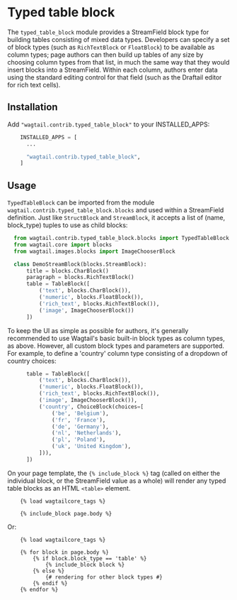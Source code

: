 Typed table block
=================

The `typed_table_block` module provides a StreamField block type for building tables consisting of mixed data types. Developers can specify a set of block types (such as `RichTextBlock` or `FloatBlock`) to be available as column types; page authors can then build up tables of any size by choosing column types from that list, in much the same way that they would insert blocks into a StreamField. Within each column, authors enter data using the standard editing control for that field (such as the Draftail editor for rich text cells).


Installation
------------

Add `"wagtail.contrib.typed_table_block"` to your INSTALLED_APPS:

```python
    INSTALLED_APPS = [
      ...

      "wagtail.contrib.typed_table_block",
    ]
```


Usage
-----

`TypedTableBlock` can be imported from the module `wagtail.contrib.typed_table_block.blocks` and used within a StreamField definition. Just like `StructBlock` and `StreamBlock`, it accepts a list of (name, block_type) tuples to use as child blocks:

```python
  from wagtail.contrib.typed_table_block.blocks import TypedTableBlock
  from wagtail.core import blocks
  from wagtail.images.blocks import ImageChooserBlock

  class DemoStreamBlock(blocks.StreamBlock):
      title = blocks.CharBlock()
      paragraph = blocks.RichTextBlock()
      table = TableBlock([
          ('text', blocks.CharBlock()),
          ('numeric', blocks.FloatBlock()),
          ('rich_text', blocks.RichTextBlock()),
          ('image', ImageChooserBlock())
      ])
```

To keep the UI as simple as possible for authors, it's generally recommended to use Wagtail's basic built-in block types as column types, as above. However, all custom block types and parameters are supported. For example, to define a 'country' column type consisting of a dropdown of country choices:

```python
      table = TableBlock([
          ('text', blocks.CharBlock()),
          ('numeric', blocks.FloatBlock()),
          ('rich_text', blocks.RichTextBlock()),
          ('image', ImageChooserBlock()),
          ('country', ChoiceBlock(choices=[
              ('be', 'Belgium'),
              ('fr', 'France'),
              ('de', 'Germany'),
              ('nl', 'Netherlands'),
              ('pl', 'Poland'),
              ('uk', 'United Kingdom'),
          ])),
      ])
```

On your page template, the ``{% include_block %}`` tag (called on either the individual block, or the StreamField value as a whole) will render any typed table blocks as an HTML ``<table>`` element.

```html+django
    {% load wagtailcore_tags %}

    {% include_block page.body %}
```

Or:

```html+django
    {% load wagtailcore_tags %}

    {% for block in page.body %}
        {% if block.block_type == 'table' %}
            {% include_block block %}
        {% else %}
            {# rendering for other block types #}
        {% endif %}
    {% endfor %}
```
